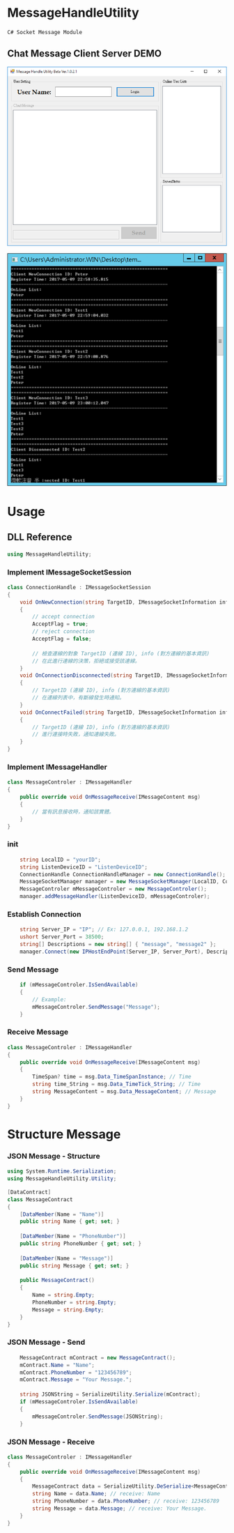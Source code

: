 # MessageHandleUtility

    C# Socket Message Module
	
## Chat Message Client Server DEMO

![](https://raw.githubusercontent.com/rain091667/MessageHandleUtility/master/ScreenDemo/SampleScreen.gif)

![](https://raw.githubusercontent.com/rain091667/MessageHandleUtility/master/ScreenDemo/SampleScreenServer.png)


# Usage

## DLL Reference
	
```csharp
using MessageHandleUtility;
```

### Implement IMessageSocketSession
```csharp
class ConnectionHandle : IMessageSocketSession
{
	void OnNewConnection(string TargetID, IMessageSocketInformation info, out bool AcceptFlag)
	{
		// accept connection
		AcceptFlag = true;
		// reject connection
		AcceptFlag = false;
		
		// 檢查連線的對象 TargetID (連線 ID), info (對方連線的基本資訊)
		// 在此進行連線的決策，拒絕或接受該連線。
	}
	void OnConnectionDisconnected(string TargetID, IMessageSocketInformation info)
	{
		// TargetID (連線 ID), info (對方連線的基本資訊)
		// 在連線列表中，有斷線發生時通知。
	}
	void OnConnectFailed(string TargetID, IMessageSocketInformation info)
	{
		// TargetID (連線 ID), info (對方連線的基本資訊)
		// 進行連接時失敗，通知連線失敗。
	}
}
```


### Implement IMessageHandler
```csharp
class MessageControler : IMessageHandler
{
	public override void OnMessageReceive(IMessageContent msg)
	{
		// 當有訊息接收時，通知該實體。
	}
}
```

### init

```csharp
	string LocalID = "yourID";
	string ListenDeviceID = "ListenDeviceID";
	ConnectionHandle ConnectionHandleManager = new ConnectionHandle();
	MessageSocketManager manager = new MessageSocketManager(LocalID, ConnectionHandleManager);
	MessageControler mMessageControler = new MessageControler();
	manager.addMessageHandler(ListenDeviceID, mMessageControler);
```

### Establish Connection

```csharp
	string Server_IP = "IP"; // Ex: 127.0.0.1, 192.168.1.2
	ushort Server_Port = 38500;
	string[] Descriptions = new string[] { "message", "message2" };
	manager.Connect(new IPHostEndPoint(Server_IP, Server_Port), Descriptions); 
```

### Send Message
```csharp
	if (mMessageControler.IsSendAvailable)
	{
		// Example:
		mMessageControler.SendMessage("Message");
	}
```

### Receive Message
```csharp
class MessageControler : IMessageHandler
{
	public override void OnMessageReceive(IMessageContent msg)
	{
		TimeSpan? time = msg.Data_TimeSpanInstance; // Time
		string time_String = msg.Data_TimeTick_String; // Time
		string MessageContent = msg.Data_MessageContent; // Message
	}
}
```


# Structure Message

### JSON Message - Structure
```csharp
using System.Runtime.Serialization;
using MessageHandleUtility.Utility;
```

```csharp
[DataContract]
class MessageContract
{
	[DataMember(Name = "Name")]
	public string Name { get; set; }

	[DataMember(Name = "PhoneNumber")]
	public string PhoneNumber { get; set; }
	
	[DataMember(Name = "Message")]
	public string Message { get; set; }

	public MessageContract()
	{
		Name = string.Empty;
		PhoneNumber = string.Empty;
		Message = string.Empty;
	}
}
```

### JSON Message - Send
```csharp
	MessageContract mContract = new MessageContract();
	mContract.Name = "Name";
	mContract.PhoneNumber = "123456789";
	mContract.Message = "Your Message.";
	
	string JSONString = SerializeUtility.Serialize(mContract);
	if (mMessageControler.IsSendAvailable)
	{
		mMessageControler.SendMessage(JSONString);
	}
```

### JSON Message - Receive
```csharp
class MessageControler : IMessageHandler
{
	public override void OnMessageReceive(IMessageContent msg)
	{
		MessageContract data = SerializeUtility.DeSerialize<MessageContract>(msg.Data_MessageContent);
		string Name = data.Name; // receive: Name
		string PhoneNumber = data.PhoneNumber; // receive: 123456789
		string Message = data.Message; // receive: Your Message.
	}
}
```